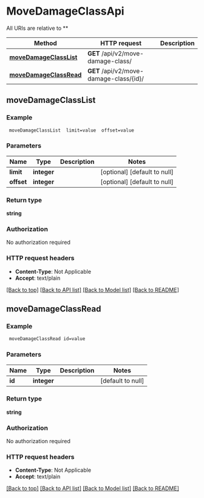 # MoveDamageClassApi

All URIs are relative to **

Method | HTTP request | Description
------------- | ------------- | -------------
[**moveDamageClassList**](MoveDamageClassApi.md#moveDamageClassList) | **GET** /api/v2/move-damage-class/ | 
[**moveDamageClassRead**](MoveDamageClassApi.md#moveDamageClassRead) | **GET** /api/v2/move-damage-class/{id}/ | 



## moveDamageClassList



### Example

```bash
 moveDamageClassList  limit=value  offset=value
```

### Parameters


Name | Type | Description  | Notes
------------- | ------------- | ------------- | -------------
 **limit** | **integer** |  | [optional] [default to null]
 **offset** | **integer** |  | [optional] [default to null]

### Return type

**string**

### Authorization

No authorization required

### HTTP request headers

- **Content-Type**: Not Applicable
- **Accept**: text/plain

[[Back to top]](#) [[Back to API list]](../README.md#documentation-for-api-endpoints) [[Back to Model list]](../README.md#documentation-for-models) [[Back to README]](../README.md)


## moveDamageClassRead



### Example

```bash
 moveDamageClassRead id=value
```

### Parameters


Name | Type | Description  | Notes
------------- | ------------- | ------------- | -------------
 **id** | **integer** |  | [default to null]

### Return type

**string**

### Authorization

No authorization required

### HTTP request headers

- **Content-Type**: Not Applicable
- **Accept**: text/plain

[[Back to top]](#) [[Back to API list]](../README.md#documentation-for-api-endpoints) [[Back to Model list]](../README.md#documentation-for-models) [[Back to README]](../README.md)

